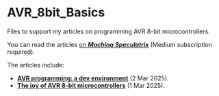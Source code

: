 # AVR_8bit_Basics
Files to support my articles on programming AVR 8-bit microcontrollers.

You can read the articles [on _**Machina Speculatrix**_](https://medium.com/machina-speculatrix) (Medium subscription required).

The articles include:

- [**AVR programming: a dev environment**](https://medium.com/machina-speculatrix/avr-programming-a-dev-environment-9ac5e368bf9f) (2 Mar 2025).
- [**The joy of AVR 8-bit microcontrollers**](https://medium.com/machina-speculatrix/the-joy-of-avr-8-bit-microcontrollers-73dfb1d414c0) (1 Mar 2025).

